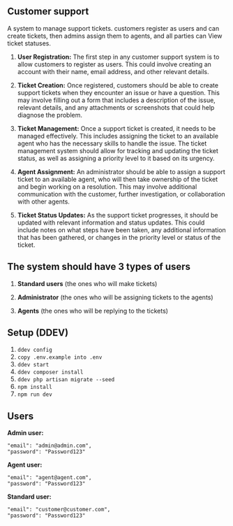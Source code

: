 ## Customer support

<p>A system to manage support tickets. customers register as users and can create tickets, then admins assign them to agents, and all parties can View ticket statuses.</p>

1. **User Registration:** The first step in any customer support system is to allow customers to register as users. This could involve creating an account with their name, email address, and other relevant details.

2. **Ticket Creation:** Once registered, customers should be able to create support tickets when they encounter an issue or have a question. This may involve filling out a form that includes a description of the issue, relevant details, and any attachments or screenshots that could help diagnose the problem.

3. **Ticket Management:** Once a support ticket is created, it needs to be managed effectively. This includes assigning the ticket to an available agent who has the necessary skills to handle the issue. The ticket management system should allow for tracking and updating the ticket status, as well as assigning a priority level to it based on its urgency.

4. **Agent Assignment:** An administrator should be able to assign a support ticket to an available agent, who will then take ownership of the ticket and begin working on a resolution. This may involve additional communication with the customer, further investigation, or collaboration with other agents.

5. **Ticket Status Updates:** As the support ticket progresses, it should be updated with relevant information and status updates. This could include notes on what steps have been taken, any additional information that has been gathered, or changes in the priority level or status of the ticket.

## The system should have 3 types of users

1. **Standard users** (the ones who will make tickets)

2. **Administrator** (the ones who will be assigning tickets to the agents)

3. **Agents** (the ones who will be replying to the tickets)

## Setup (DDEV)

1. `ddev config`
2. `copy .env.example into .env`
3. `ddev start`
4. `ddev composer install`
5. `ddev php artisan migrate --seed`
6. `npm install`
7. `npm run dev`

## Users

**Admin user:**

```
"email": "admin@admin.com",
"password": "Password123"
```

**Agent user:**

```
"email": "agent@agent.com",
"password": "Password123"
```

**Standard user:**

```
"email": "customer@customer.com",
"password": "Password123"
```

